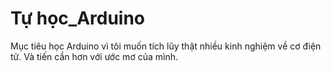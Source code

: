 # Tự học_Arduino
Mục tiêu học Arduino vì tôi muốn tích lũy thật nhiều kinh nghiệm về cơ điện tử. Và tiến cần hơn với ước mơ của mình.

